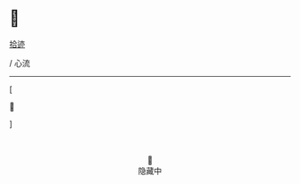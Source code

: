 # 💭


<div class="nav-tab">
  <a href="../../cages"><p class="not">拾迹</p></a>
  <p class="now">/&nbsp;心流</p>
</div>

---

<div class="nav-tab">
  <p class="bord">[</p>
  <p class="now">🚧</p>
  <p class="bord">]</p>
</div>

<center><br><br>🔐<br>隐藏中</center>
